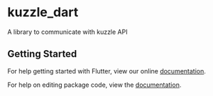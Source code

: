 # kuzzle_dart

A library to communicate with kuzzle API

## Getting Started

For help getting started with Flutter, view our online [documentation](https://flutter.io/).

For help on editing package code, view the [documentation](https://flutter.io/developing-packages/).
